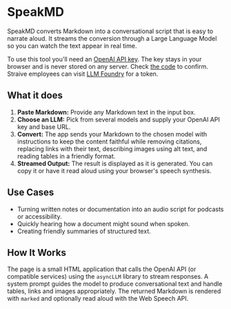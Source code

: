# SpeakMD

SpeakMD converts Markdown into a conversational script that is easy to narrate aloud. It streams the conversion through a Large Language Model so you can watch the text appear in real time.

To use this tool you'll need an [OpenAI API key](https://platform.openai.com/account/api-keys). The key stays in your browser and is never stored on any server. Check [the code](script.js) to confirm. Straive employees can visit [LLM Foundry](https://llmfoundry.straive.com/code) for a token.
## What it does

1. **Paste Markdown:** Provide any Markdown text in the input box.
2. **Choose an LLM:** Pick from several models and supply your OpenAI API key and base URL.
3. **Convert:** The app sends your Markdown to the chosen model with instructions to keep the content faithful while removing citations, replacing links with their text, describing images using alt text, and reading tables in a friendly format.
4. **Streamed Output:** The result is displayed as it is generated. You can copy it or have it read aloud using your browser's speech synthesis.

## Use Cases

- Turning written notes or documentation into an audio script for podcasts or accessibility.
- Quickly hearing how a document might sound when spoken.
- Creating friendly summaries of structured text.

## How It Works

The page is a small HTML application that calls the OpenAI API (or compatible services) using the `asyncLLM` library to stream responses. A system prompt guides the model to produce conversational text and handle tables, links and images appropriately. The returned Markdown is rendered with `marked` and optionally read aloud with the Web Speech API.
